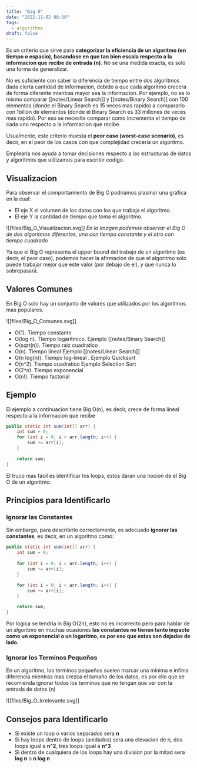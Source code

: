 ```yaml
---
title: "Big O"
date: "2022-11-02 08:30"
tags: 
  - algorithms
draft: false
---
```

Es un criterio que sirve para **categorizar la eficiencia de un algoritmo (en tiempo o espacio), basandose en que tan bien escala respecto a la informacion que recibe de entrada (n)**. No se una medida exacta, es solo una forma de generalizar.

No es suficiente con saber la diferencia de tiempo entre dos algoritmos dada cierta cantidad de informacion, debido a que cada algoritmo crecera de forma diferente mientras mayor sea la informacion. Por ejemplo, no es lo mismo comparar [[notes/Linear Search]] y [[notes/Binary Search]] con 100 elementos (donde el Binary Search es 15 veces mas rapido) a compararlo con 1billon de elementos (donde el Binary Search es 33 millones de veces mas rapido). Por eso se necesita comparar como incrementa el tiempo de cada uno respecto a la informacion que recibe.

Usualmente, este criterio muesta el **peor caso (worst-case scenario)**, es decir, en el peor de los casos con que complejidad creceria un algoritmo.

Emplearla nos ayuda a tomar decisiones respecto a las estructuras de datos y algoritmos que utilizamos para escribir codigo.

## Visualizacion
Para observar el comportamiento de Big O podriamos plasmar una grafica en la cual:
- El eje X el volumen de los datos con los que trabaja el algoritmo.
- El eje Y la cantidad de tiempo que toma el algoritmo.

![[files/Big_O_Visualizacion.svg]]
*En la imagen podemos observar el Big O de dos algoritmos diferentes, uno con tiempo constante y el otro con tiempo cuadrado*

Ya que el Big O representa el upper bound del trabajo de un algoritmo (es decir, el peor caso), podemos hacer la afirmacion de que el algoritmo solo puede trabajar mejor que este valor (por debajo de el), y que nunca lo sobrepasará.

## Valores Comunes
En Big O solo hay un conjunto de valores que utilizados por los algoritmos mas populares.

![[files/Big_O_Comunes.svg]]

- O(1). Tiempo constante  
- O(log n). TIempo logaritmico. Ejemplo [[notes/Binary Search]]
- O(sqrt(n)). Tiempo raiz cuadratico  
- O(n). Tiempo lineal  Ejemplo [[notes/Linear Search]]
- O(n log(n)). Tiempo log-lineal  . Ejemplo Quicksort
- O(n^2). Tiempo cuadratico  Ejemplo Selection Sort
- O(2^n). Tiempo exponencial  
- O(n!). Tiempo factorial

## Ejemplo
El ejemplo a continuacion tiene Big O(n), es decir, crece de forma lineal respecto a la informacion que recibe

```Java
public static int sum(int[] arr) {
	int sum = 0;
	for (int i = 0; i < arr.length; i++) {
		sum += arr[i];
	}

	return sum;
}
```

El truco mas facil es identificar los loops, estos daran una nocion de el Big O de un algoritmo.

## Principios para Identificarlo
### Ignorar las Constantes
Sin embargo, para describirlo correctamente, es adecuado **ignorar las constantes**, es decir, en un algoritmo como:

```Java
public static int sum(int[] arr) {
	int sum = 0;
	
	for (int i = 0; i < arr.length; i++) {
		sum += arr[i];
	}

	for (int i = 0; i < arr.length; i++) {
		sum += arr[i];
	}

	return sum;
}
```

Por logica se tendria in Big O(2n), esto no es incorrecto pero para hablar de un algoritmo en muchas ocasiones **las constantes no tienen tanto impacto como un exponencial o un logaritmo, es por eso que estas son dejadas de lado**.

### Ignorar los Terminos Pequeños
En un algoritmo, los terminos pequeños suelen marcar una minima e infima diferencia mientras mas crezca el tamaño de los datos, es por ello que se recomienda ignorar todos los terminos que no tengan que ver con la entrada de datos (n)

![[files/Big_O_Irrelevante.svg]]

## Consejos para Identificarlo
- Si existe un loop o varios separados sera **n**
- Si hay loops dentro de loops (anidados) sera una elevacion de n, dos loops igual a **n^2**, tres loops igual a **n^3**
- Si dentro de cualquiera de los loops hay una division por la mitad sera **log n** o **n log n**